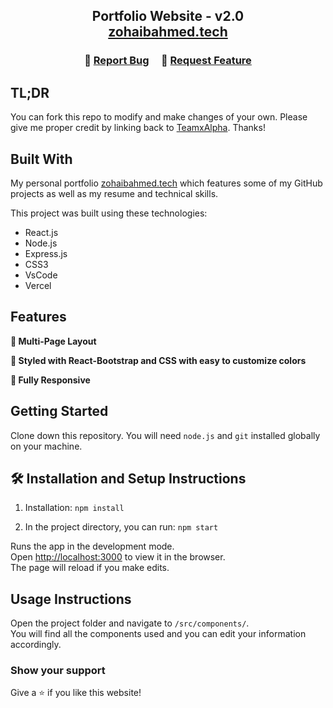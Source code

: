 <h2 align="center">
  Portfolio Website - v2.0<br/>
  <a href="https://teamxalpha.vercel.app/" target="_blank">zohaibahmed.tech</a>

<br/>

<center>

</center>

<h3 align="center">
    🔹
    <a href="https://github.com/TeamxAlpha/Portfolio/issues">Report Bug</a> &nbsp; &nbsp;
    🔹
    <a href="https://github.com/TeamxAlpha/Portfolio/issues">Request Feature</a>
</h3>

## TL;DR

You can fork this repo to modify and make changes of your own. Please give me proper credit by linking back to [TeamxAlpha](https://github.com/TeamxAlpha). Thanks!

## Built With

My personal portfolio <a href="https://teamxalpha.vercel.app/" target="_blank">zohaibahmed.tech</a> which features some of my GitHub projects as well as my resume and technical skills.<br/>

This project was built using these technologies:

- React.js
- Node.js
- Express.js
- CSS3
- VsCode
- Vercel

## Features

**📖 Multi-Page Layout**

**🎨 Styled with React-Bootstrap and CSS with easy to customize colors**

**📱 Fully Responsive**

## Getting Started

Clone down this repository. You will need `node.js` and `git` installed globally on your machine.

## 🛠 Installation and Setup Instructions

1. Installation: `npm install`

2. In the project directory, you can run: `npm start`

Runs the app in the development mode.\
Open [http://localhost:3000](http://localhost:3000) to view it in the browser.  
The page will reload if you make edits.

## Usage Instructions

Open the project folder and navigate to `/src/components/`. <br/>
You will find all the components used and you can edit your information accordingly.

### Show your support

Give a ⭐ if you like this website!
